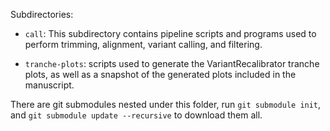 
Subdirectories:

  - `call`: This subdirectory contains pipeline scripts and programs
     used to perform trimming, alignment, variant calling, and
     filtering.

  - `tranche-plots`: scripts used to generate the VariantRecalibrator
    tranche plots, as well as a snapshot of the generated plots included
    in the manuscript.


There are git submodules nested under this folder, run `git submodule
init`, and `git submodule update --recursive` to download them all.
